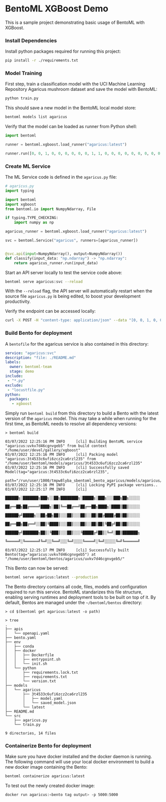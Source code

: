# BentoML XGBoost Demo

This is a sample project demonstrating basic usage of BentoML with XGBoost.

### Install Dependencies

Install python packages required for running this project:
```bash
pip install -r ./requirements.txt
```

### Model Training

First step, train a classification model with the UCI Machine Learning Repository Agaricus mushroom
dataset and save the model with BentoML:

```bash
python train.py
```

This should save a new model in the BentoML local model store:

```bash
bentoml models list agaricus
```

Verify that the model can be loaded as runner from Python shell:

```python
import bentoml

runner = bentoml.xgboost.load_runner("agaricus:latest")

runner.run([0, 0, 1, 0, 0, 0, 0, 0, 0, 1, 1, 0, 0, 0, 0, 0, 0, 0, 0, 0, 1, 0, 0, 0, 0, 0, 0, 0, 0, 1, 0, 0, 0, 1, 0, 1, 0, 0, 0, 1, 1, 0, 0, 0, 0, 0, 0, 0, 0, 0, 0, 0, 1, 0, 0, 0, 0, 1, 0, 0, 0, 0, 0, 0, 1, 0, 0, 0, 1, 0, 0, 0, 0, 0, 0, 0, 1, 0, 0, 0, 0, 0, 0, 0, 0, 1, 0, 1, 0, 0, 0, 1, 0, 0, 1, 0, 0, 0, 0, 0, 0, 1, 0, 0, 1, 0, 0, 0, 0, 0, 0, 0, 0, 0, 0, 0, 1, 0, 0, 0, 0, 0, 0, 1])  # => array(0.01241208, dtype=float32)
```

### Create ML Service

The ML Service code is defined in the `agaricus.py` file:

```python
# agaricus.py
import typing

import bentoml
import xgboost
from bentoml.io import NumpyNdarray, File

if typing.TYPE_CHECKING:
    import numpy as np

agaricus_runner = bentoml.xgboost.load_runner("agaricus:latest")

svc = bentoml.Service("agaricus", runners=[agaricus_runner])


@svc.api(input=NumpyNdarray(), output=NumpyNdarray())
def classify(input_data: "np.ndarray") -> "np.ndarray":
    return agaricus_runner.run(input_data)
```

Start an API server locally to test the service code above:

```bash
bentoml serve agaricus:svc --reload
```

With the `--reload` flag, the API server will automatically restart when the source
file `agaricus.py` is being edited, to boost your development productivity.


Verify the endpoint can be accessed locally:
```bash
curl -X POST -H "content-type: application/json" --data "[0, 0, 1, 0, 0, 0, 0, 0, 0, 1, 1, 0, 0, 0, 0, 0, 0, 0, 0, 0, 1, 0, 0, 0, 0, 0, 0, 0, 0, 1, 0, 0, 0, 1, 0, 1, 0, 0, 0, 1, 1, 0, 0, 0, 0, 0, 0, 0, 0, 0, 0, 0, 1, 0, 0, 0, 0, 1, 0, 0, 0, 0, 0, 0, 1, 0, 0, 0, 1, 0, 0, 0, 0, 0, 0, 0, 1, 0, 0, 0, 0, 0, 0, 0, 0, 1, 0, 1, 0, 0, 0, 1, 0, 0, 1, 0, 0, 0, 0, 0, 0, 1, 0, 0, 1, 0, 0, 0, 0, 0, 0, 0, 0, 0, 0, 0, 1, 0, 0, 0, 0, 0, 0, 1]" http://127.0.0.1:3000/classify
```


### Build Bento for deployment

A `bentofile` for the agaricus service is also contained in this directory:

```yaml
service: "agaricus:svc"
description: "file: ./README.md"
labels:
  owner: bentoml-team
  stage: demo
include:
 - "*.py"
exclude:
 - "locustfile.py"
python:
  packages:
   - xgboost
```

Simply run `bentoml build` from this directory to build a Bento with the latest version of the
`agaricus` model. This may take a while when running for the first time, as BentoML needs to resolve
all dependency versions:

```
> bentoml build

03/07/2022 12:25:16 PM INFO     [cli] Building BentoML service "agaricus:uvkv7d46cgnvgeb5" from build context "/home/user/devel/gallery/xgboost"
03/07/2022 12:25:16 PM INFO     [cli] Packing model "agaricus:3t4533c6ufi6zcz2ca6rzl235" from "/home/user/bentoml/models/agaricus/3t4533c6ufi6zcz2ca6rzl235"
03/07/2022 12:25:16 PM INFO     [cli] Successfully saved Model(tag="agaricus:3t4533c6ufi6zcz2ca6rzl235",
                                path="/run/user/1000/tmpw8lyba_sbentoml_bento_agaricus/models/agaricus/3t4533c6ufi6zcz2ca6rzl235/")
03/07/2022 12:25:16 PM INFO     [cli] Locking PyPI package versions..
03/07/2022 12:25:17 PM INFO     [cli]
                                ██████╗░███████╗███╗░░██╗████████╗░█████╗░███╗░░░███╗██╗░░░░░
                                ██╔══██╗██╔════╝████╗░██║╚══██╔══╝██╔══██╗████╗░████║██║░░░░░
                                ██████╦╝█████╗░░██╔██╗██║░░░██║░░░██║░░██║██╔████╔██║██║░░░░░
                                ██╔══██╗██╔══╝░░██║╚████║░░░██║░░░██║░░██║██║╚██╔╝██║██║░░░░░
                                ██████╦╝███████╗██║░╚███║░░░██║░░░╚█████╔╝██║░╚═╝░██║███████╗
                                ╚═════╝░╚══════╝╚═╝░░╚══╝░░░╚═╝░░░░╚════╝░╚═╝░░░░░╚═╝╚══════╝

03/07/2022 12:25:17 PM INFO     [cli] Successfully built Bento(tag="agaricus:uvkv7d46cgnvgeb5") at "/home/user/bentoml/bentos/agaricus/uvkv7d46cgnvgeb5/"
```

This Bento can now be served:

```bash
bentoml serve agaricus:latest --production
```

The Bento directory contains all code, files, models and configuration required to run this service.
BentoML standarizes this file structure, enabling serving runtimes and deployment tools to be built
on top of it. By default, Bentos are managed under the `~/bentoml/bentos` directory:

```
> cd $(bentoml get agaricus:latest -o path)

> tree
.
├── apis
│   └── openapi.yaml
├── bento.yaml
├── env
│   ├── conda
│   ├── docker
│   │   ├── Dockerfile
│   │   ├── entrypoint.sh
│   │   └── init.sh
│   └── python
│       ├── requirements.lock.txt
│       ├── requirements.txt
│       └── version.txt
├── models
│   └── agaricus
│       ├── 3t4533c6ufi6zcz2ca6rzl235
│       │   ├── model.yaml
│       │   └── saved_model.json
│       └── latest
├── README.md
└── src
    ├── agaricus.py
    └── train.py

9 directories, 14 files
```


### Containerize Bento for deployment

Make sure you have docker installed and the docker daemon is running. The following command will use
your local docker environment to build a new docker image containing the Bento:

```bash
bentoml containerize agaricus:latest
```

To test out the newly created docker image:

```bash
docker run agaricus:<bento tag output> -p 5000:5000
```
